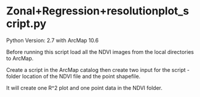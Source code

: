 # Zonal+Regression+resolutionplot_script.py
Python Version: 2.7 with ArcMap 10.6

Before running this script load all the NDVI images from the local directories to ArcMap. 

Create a script in the ArcMap catalog then create two input for the script - folder location of the NDVI file and the point shapefile.

It will create one R^2 plot and one point data in the NDVI folder.



